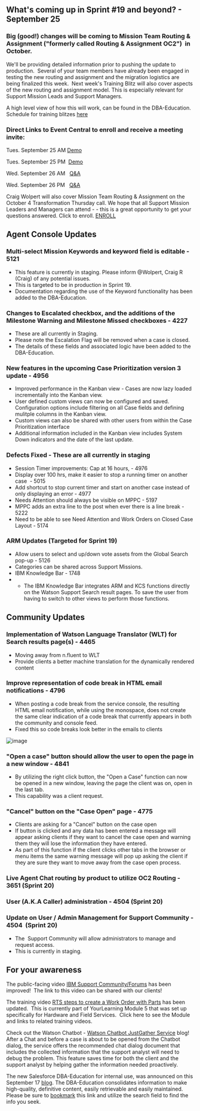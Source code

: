 ## What's coming up in Sprint #19 and beyond? - September 25

### Big (good!) changes will be coming to Mission Team Routing & Assignment ("formerly called Routing & Assignment OC2")  in October. 
We'll be providing detailed information prior to pushing the update to production.  Several of your team members have already been engaged in testing the new routing and assignment and the migration logistics are being finalized this week.  Next week's Training Blitz will also cover aspects of the new routing and assignment model. This is especially relevant for Support Mission Leads and Support Managers.

A high level view of how this will work, can be found in the DBA-Education.
Schedule for training blitzes <a href="https://ibm.box.com/s/vx6g47jiz0k7ypnnjhyd4q6wzomaqwwh" target="_blank">here</a> 

### Direct Links to Event Central to enroll and receive a meeting invite:

Tues. September 25 AM   <a href="https://ec.w3bmix.ibm.com/session.html?id=298849DFD7BAC1278525830D0074F164&action=join" target="_blank">Demo</a>
 
Tues. September 25 PM  <a href="https://ec.w3bmix.ibm.com/session.html?id=CA972EB59D2FF6828525830D0075E8EA&action=join " target="_blank">Demo</a> 

Wed. September 26 AM   <a href="https://ec.w3bmix.ibm.com/session.html?id=90EB975C4DC663A18525830D0079873B&action=join" target="_blank">Q&A</a> 

Wed. September 26 PM   <a href="https://ec.w3bmix.ibm.com/session.html?id=857F16C13C5558C18525830D007D0FBB&action=join" target="_blank">Q&A</a> 

Craig Wolpert will also cover Mission Team Routing & Assignment on the October 4 Transformation Thursday call. We hope that all Support Mission Leaders and Managers can attend - - this is a great opportunity to get your questions answered. Click to enroll. <a href="https://ibm.biz/BdYeai" target="_blank">ENROLL</a> 

## Agent Console Updates
### Multi-select Mission Keywords and keyword field is editable - 5121 
-  This feature is currently in staging. Please inform @Wolpert, Craig R (Craig)​ of any potential issues.
-  This is targeted to be in production in Sprint 19. 
-  Documentation regarding the use of the Keyword functionality has been added to the DBA-Education.  

### Changes to Escalated checkbox, and the additions of the Milestone Warning and Milestone Missed checkboxes - 4227
-  These are all currently in Staging. 
-  Please note the Escalation Flag will be removed when a case is closed. 
-  The details of these fields and associated logic have been added to the DBA-Education. 

### New features in the upcoming Case Prioritization version 3 update - 4956
-  Improved performance in the Kanban view - Cases are now lazy loaded incrementally into the Kanban view.
-  User defined custom views can now be configured and saved. Configuration options include filtering on all Case fields and defining mulitple columns in the Kanban view.
-  Custom views can also be shared with other users from within the Case Prioritization interface
-  Additional information included in the Kanban view includes System Down indicators and the date of the last update.

### Defects Fixed - These are all currently in staging
-  Session Timer improvements: Cap at 16 hours, - 4976 
-  Display over 100 hrs, make it easier to stop a running timer on another case  - 5015
-  Add shortcut to stop current timer and start on another case instead of only displaying an error - 4977
-  Needs Attention should always be visible on MPPC - 5197
-  MPPC adds an extra line to the post when ever there is a line break - 5222
-  Need to be able to see Need Attention and Work Orders on Closed Case Layout - 5174

### ARM Updates (Targeted for Sprint 19)
-  Allow users to select and up/down vote assets from the Global Search pop-up - 5126
-  Categories can be shared across Support Missions.
-  IBM Knowledge Bar - 1748
- - The IBM Knowledge Bar integrates ARM and KCS functions directly on the Watson Support Search result pages. To save the user from having to switch to other views to perform those functions.

## Community Updates
### Implementation of Watson Language Translator (WLT) for Search results page(s) - 4465
-  Moving away from n.fluent to WLT
-  Provide clients a better machine translation for the dynamically rendered content

### Improve representation of code break in HTML email notifications - 4796
-  When posting a code break from the service console, the resulting HTML email notification, while using the monospace, does not create the same clear indication of a code break that currently appears in both the community and console feed.
-  Fixed this so code breaks look better in the emails to clients

![image](https://media.github.ibm.com/user/116072/files/34609aaa-c184-11e8-8911-40a50a44716a)

### "Open a case" button should allow the user to open the page in a new window - 4841
- By utilizing the right click button, the "Open a Case" function can now be opened in a new window, leaving the page the client was on, open in the last tab.
- This capability was a client request.

### "Cancel" button on the "Case Open" page - 4775
- Clients are asking for a "Cancel" button on the case open
- If button is clicked and any data has been entered a message will appear asking clients if they want to cancel the case open and warning them they will lose the information they have entered.
- As part of this function if the client clicks other tabs in the browser or menu items the same warning message will pop up asking the client if they are sure they want to move away from the case open process.

### Live Agent Chat routing by product to utilize OC2 Routing - 3651 (Sprint 20)
### User (A.K.A Caller) administration - 4504 (Sprint 20)
### Update on User / Admin Management for Support Community - 4504  (Sprint 20)
- The  Support Community will allow administrators to manage and request access.
- This is currently in staging.

## For your awareness
The public-facing video <a href="https://mediacenter.ibm.com/media/t/1_dnpmr6oi" target="_blank">IBM Support Community/Forums</a> has been improved!  The link to this video can be shared with our clients!  

The training video <a href="https://www.onlinedigitallearning.com/mod/page/view.php?id=28128" target="_blank">RTS steps to create a Work Order with Parts</a> has been updated.  This is currently part of YourLearning Module 5 that was set up specifically for Hardware and Field Services.  Click here to see the Module and links to related training videos. 

Check out the Watson Chatbot - <a href="https://w3-connections.ibm.com/blogs/8f0aca92-2010-4a32-914d-77dafc06c9cf/entry/Watson_Chatbot_JustGather_Service?lang=en_usJust Gather" target="_blank">Watson Chatbot JustGather Service</a> blog!  After a Chat and before a case is about to be opened from the Chatbot dialog, the service offers the recommended chat dialog document that includes the collected information that the support analyst will need to debug the problem. This feature saves time for both the client and the support analyst by helping gather the information needed proactively. 

The new Salesforce DBA-Education for internal use, was announced on this September 17 <a href="https://w3-connections.ibm.com/blogs/8f0aca92-2010-4a32-914d-77dafc06c9cf/entry/Cognitive_Support_Platform_User_Documentation_consolidation_in_the_DBA-Education?lang=en_us" target="_blank">blog</a>. The DBA-Education consolidates information to make high-quality, definitive content, easily retrievable and easily maintained.  Please be sure to <a href="https://pages.github.ibm.com/dba-support/DBA-Education/#/DBA-Educationbookmark" target="_blank">bookmark</a> this link and utilize the search field to find the info you seek.


